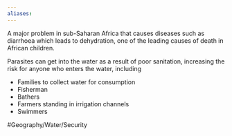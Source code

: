 ```yaml
---
aliases: 
---
```

A major problem in sub-Saharan Africa that causes diseases such as diarrhoea which leads to dehydration, one of the leading causes of death in African children.

Parasites can get into the water as a result of poor sanitation, increasing the risk for anyone who enters the water, including
- Families to collect water for consumption
- Fisherman
- Bathers
- Farmers standing in irrigation channels
- Swimmers



#Geography/Water/Security 